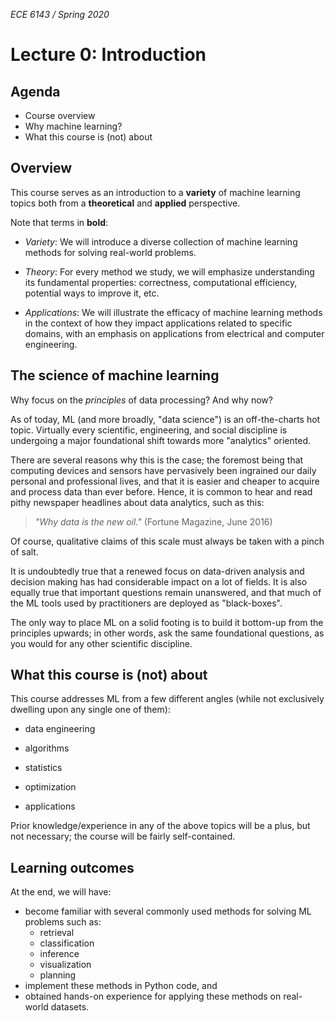 _ECE 6143 / Spring 2020_

# Lecture 0: Introduction

## Agenda

- Course overview
- Why machine learning?
- What this course is (not) about

## Overview

This course serves as an introduction to a **variety** of machine learning topics both from a **theoretical** and **applied** perspective.

Note that terms in **bold**:

* *Variety*: We will introduce a diverse collection of machine learning methods for solving real-world problems.

* *Theory*: For every method we study, we will emphasize understanding its fundamental properties: correctness, computational efficiency, potential ways to improve it, etc.

* *Applications*: We will illustrate the efficacy of machine learning methods in the context of how they impact applications related to specific domains, with an emphasis on applications from electrical and computer engineering.

## The science of machine learning

Why focus on the *principles* of data processing? And why now?

As of today, ML (and more broadly, "data science") is an off-the-charts hot topic. Virtually every scientific, engineering, and social discipline is undergoing a major foundational shift towards more "analytics" oriented.

There are several reasons why this is the case; the foremost being that computing devices and sensors have  pervasively been ingrained our daily personal and professional lives, and that it is easier and cheaper to acquire and process data than ever before. Hence, it is common to hear and read pithy newspaper headlines about data analytics, such as this:

> _"Why data is the new oil."_ (Fortune Magazine, June 2016)

Of course, qualitative claims of this scale must always be taken with a pinch of salt.

It is undoubtedly true that a renewed focus on data-driven analysis and decision making has had considerable impact on a lot of fields. It is also equally true that important questions remain unanswered, and that much of the ML tools used by practitioners are deployed as "black-boxes".

The only way to place ML on a solid footing is to build it bottom-up from the principles upwards; in other words, ask the same foundational questions, as you would for any other scientific discipline.

## What this course is (not) about

This course addresses ML from a few different angles (while not exclusively dwelling upon any single one of them):

- data engineering

- algorithms

- statistics

- optimization

- applications

Prior knowledge/experience in any of the above topics will be a plus, but not necessary; the course will be fairly self-contained.

## Learning outcomes

At the end, we will have:

* become familiar with several commonly used methods for solving ML problems such as:
    - retrieval
    - classification
    - inference
    - visualization
    - planning
* implement these methods in Python code, and
* obtained hands-on experience for applying these methods on real-world datasets.

